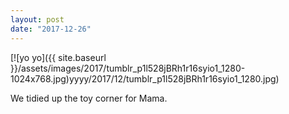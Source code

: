 ```yaml
---
layout: post
date: "2017-12-26"
---
```


[![yo yo]({{ site.baseurl }}/assets/images/2017/tumblr_p1l528jBRh1r16syio1_1280-1024x768.jpg)yyyy/2017/12/tumblr_p1l528jBRh1r16syio1_1280.jpg)

We tidied up the toy corner for Mama.
